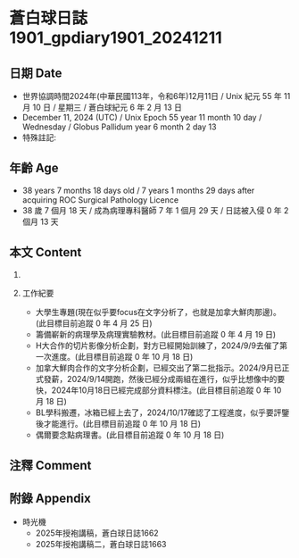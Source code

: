 [_metadata_:encoding]: - "utf-8"
[_metadata_:language]: - "zh-Hant-TW"
[_metadata_:fileformat]: - "markdown"
[_metadata_:MIME_type]: - "text/plain"
[_metadata_:markdown_version]: - "commonmark version 0.30"
[_metadata_:markdown_spec]: - "https://spec.commonmark.org/0.30/"

# 蒼白球日誌1901_gpdiary1901_20241211 #

## 日期 Date ##

* 世界協調時間2024年(中華民國113年，令和6年)12月11日 / Unix 紀元 55 年 11 月 10 日 / 星期三 / 蒼白球紀元 6 年 2 月 13 日
* December 11, 2024 (UTC) / Unix Epoch 55 year 11 month 10 day / Wednesday / Globus Pallidum year 6 month 2 day 13
* 特殊註記:

## 年齡 Age ##

* 38 years 7 months 18 days old / 7 years 1 months 29 days after acquiring ROC Surgical Pathology Licence
* 38 歲 7 個月 18 天 / 成為病理專科醫師 7 年 1 個月 29 天 / 日誌被入侵 0 年 2 個月 13 天

## 本文 Content ##

1. 

2. 工作紀要

    - 大學生專題(現在似乎要focus在文字分析了，也就是加拿大鮮肉那邊)。(此目標目前追蹤 0 年 4 月 25 日)
    - 籌備嶄新的病理學及病理實驗教材。(此目標目前追蹤 0 年 4 月 19 日)
    - H大合作的切片影像分析企劃，對方已經開始訓練了，2024/9/9去催了第一次進度。(此目標目前追蹤 0 年 10 月 18 日)
    - 加拿大鮮肉合作的文字分析企劃，已經交出了第二批指示。2024/9月已正式發薪，2024/9/14開跑，然後已經分成兩組在進行，似乎比想像中的要快，2024年10月18日已經完成部分資料標注。(此目標目前追蹤 0 年 10 月 18 日)
    - BL學科搬遷，冰箱已經上去了，2024/10/17確認了工程進度，似乎要評鑒後才能進行。(此目標目前追蹤 0 年 10 月 18 日)
    - 偶爾要念點病理書。(此目標目前追蹤 0 年 10 月 18 日)

## 注釋 Comment ##


## 附錄 Appendix ##

* 時光機
    - 2025年授袍講稿，蒼白球日誌1662
    - 2025年授袍講稿二，蒼白球日誌1663
